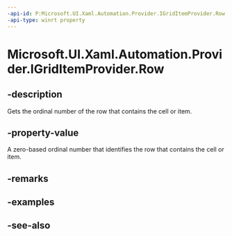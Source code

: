 ```yaml
---
-api-id: P:Microsoft.UI.Xaml.Automation.Provider.IGridItemProvider.Row
-api-type: winrt property
---
```


<!-- Property syntax
public int Row { get; }
-->

# Microsoft.UI.Xaml.Automation.Provider.IGridItemProvider.Row

## -description
Gets the ordinal number of the row that contains the cell or item.

## -property-value
A zero-based ordinal number that identifies the row that contains the cell or item.

## -remarks

## -examples

## -see-also
